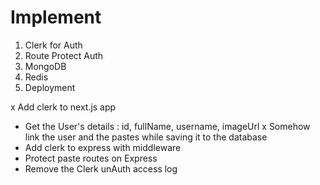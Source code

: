 # Implement

1. Clerk for Auth
2. Route Protect Auth
3. MongoDB
4. Redis
5. Deployment

x   Add clerk to next.js app
-   Get the User's details : id, fullName, username, imageUrl
x   Somehow link the user and the pastes while saving it to the database
-   Add clerk to express with middleware
-   Protect paste routes on Express
-   Remove the Clerk unAuth access log
